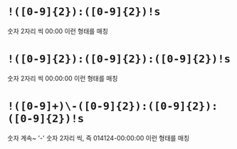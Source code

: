 # `!([0-9]{2}):([0-9]{2})!s`
숫자 2자리 씩 00:00 이런 형태를 매칭

# `!([0-9]{2}):([0-9]{2}):([0-9]{2})!s`

숫자 2자리 씩 00:00:00 이런 형태를 매칭

# `!([0-9]+)\-([0-9]{2}):([0-9]{2}):([0-9]{2})!s`

숫자 계속~ '-' 숫자 2자리 씩, 즉 014124-00:00:00 이런 형태를 매칭
